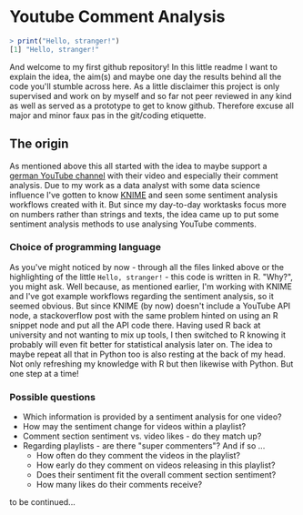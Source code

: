 # Youtube Comment Analysis
```R
> print("Hello, stranger!")
[1] "Hello, stranger!"
```
  And welcome to my first github repository! In this little readme I want to explain the idea, the aim(s) and maybe one day the results behind all the code you'll stumble across here. As a little disclaimer this project is only supervised and work on by myself and so far not peer reviewed in any kind as well as served as a prototype to get to know github. Therefore excuse all major and minor faux pas in the git/coding etiquette.


## The origin
  As mentioned above this all started with the idea to maybe support a [german YouTube channel](https://www.youtube.com/channel/UCQvTDmHza8erxZqDkjQ4bQQ) with their video and especially their comment analysis. Due to my work as a data analyst with some data science influence I've gotten to know [KNIME](https://www.knime.com/) and seen some sentiment analysis workflows created with it. But since my day-to-day worktasks focus more on numbers rather than strings and texts, the idea came up to put some sentiment analysis methods to use analysing YouTube comments.
  
### Choice of programming language
  As you've might noticed by now - through all the files linked above or the highlighting of the little `Hello, stranger!` - this code is written in R. "Why?", you might ask. Well because, as mentioned earlier, I'm working with KNIME and I've got example workflows regarding the sentiment analysis, so it seemed obvious. But since KNIME (by now) doesn't include a YouTube API node, a stackoverflow post with the same problem hinted on using an R snippet node and put all the API code there. Having used R back at university and not wanting to mix up tools, I then switched to R knowing it probably will even fit better for statistical analysis later on. 
  The idea to maybe repeat all that in Python too is also resting at the back of my head. Not only refreshing my knowledge with R but then likewise with Python. But one step at a time!
  
### Possible questions
- Which information is provided by a sentiment analysis for one video?
- How may the sentiment change for videos within a playlist?
- Comment section sentiment vs. video likes - do they match up?
- Regarding playlists - are there "super commenters"? And if so ... 
  - How often do they comment the videos in the playlist? 
  - How early do they comment on videos releasing in this playlist?
  - Does their sentiment fit the overall comment section sentiment?
  - How many likes do their comments receive?
  
to be continued...

[comment]: <> (## Status quo)
